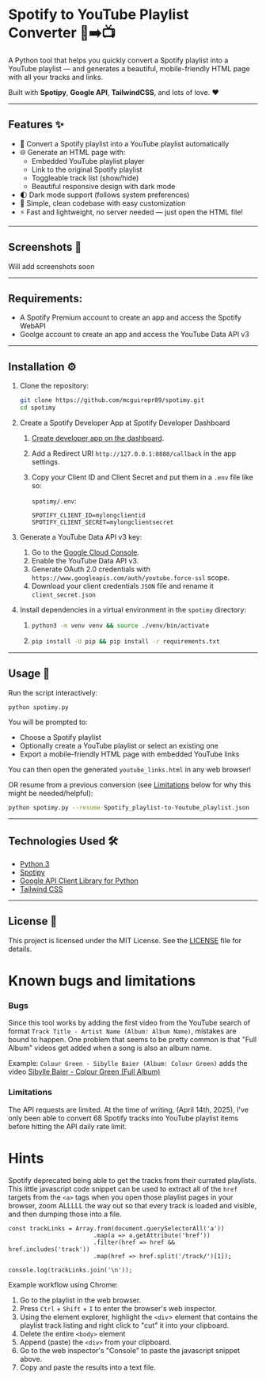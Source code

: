 # Spotify to YouTube Playlist Converter 🎵➡️📺

A Python tool that helps you quickly convert a Spotify playlist into a YouTube playlist — and generates a beautiful, mobile-friendly HTML page with all your tracks and links.

Built with **Spotipy**, **Google API**, **TailwindCSS**, and lots of love. ❤️

---

## Features ✨

- 🔄 Convert a Spotify playlist into a YouTube playlist automatically
- 🌐 Generate an HTML page with:
  - Embedded YouTube playlist player
  - Link to the original Spotify playlist
  - Toggleable track list (show/hide)
  - Beautiful responsive design with dark mode
- 🌓 Dark mode support (follows system preferences)
- 📜 Simple, clean codebase with easy customization
- ⚡ Fast and lightweight, no server needed — just open the HTML file!

---

## Screenshots 📸

Will add screenshots soon

---

## Requirements:
- A Spotify Premium account to create an app and access the Spotify WebAPI
- Goolge account to create an app and access the YouTube Data API v3

---

## Installation ⚙️

1. Clone the repository:
   ```bash
   git clone https://github.com/mcguirepr89/spotimy.git
   cd spotimy
   ```
1. Create a Spotify Developer App at Spotify Developer Dashboard
   1. [Create developer app on the dashboard](https://developer.spotify.com/dashboard).
   1. Add a Redirect URI `http://127.0.0.1:8888/callback` in the app settings.
   1. Copy your Client ID and Client Secret and put them in a `.env` file like so:

      `spotimy/.env`:    
      ```
      SPOTIFY_CLIENT_ID=mylongclientid
      SPOTIFY_CLIENT_SECRET=mylongclientsecret
      ```
1. Generate a YouTube Data API v3 key:
   1. Go to the [Google Cloud Console](https://console.cloud.google.com/).
   1. Enable the YouTube Data API v3.
   1. Generate OAuth 2.0 credentials with `https://www.googleapis.com/auth/youtube.force-ssl` scope.
   1. Download your client credentials `JSON` file and rename it `client_secret.json`
  
1. Install dependencies in a virtual environment in the `spotimy` directory:
   1. ```bash
      python3 -m venv venv && source ./venv/bin/activate
      ```
   1. ```bash
      pip install -U pip && pip install -r requirements.txt
      ```

---

## Usage 🚀

Run the script interactively:

```bash
python spotimy.py
```

You will be prompted to:
- Choose a Spotify playlist
- Optionally create a YouTube playlist or select an existing one
- Export a mobile-friendly HTML page with embedded YouTube links

You can then open the generated `youtube_links.html` in any web browser!

OR resume from a previous conversion (see [Limitations](https://github.com/mcguirepr89/spotimy/blob/main/README.md#limitations) below for why this might be needed/helpful):
```bash
python spotimy.py --resume Spotify_playlist-to-Youtube_playlist.json
```

---

## Technologies Used 🛠

- [Python 3](https://www.python.org/)
- [Spotipy](https://spotipy.readthedocs.io/en/2.22.1/)
- [Google API Client Library for Python](https://googleapis.dev/python/google-api-core/latest/index.html)
- [Tailwind CSS](https://tailwindcss.com/)

---

## License 📄

This project is licensed under the MIT License.
See the [LICENSE](LICENSE) file for details.


# Known bugs and limitations
### Bugs
Since this tool works by adding the first video from the YouTube search of format `Track Title - Artist Name (Album: Album Name)`, mistakes are bound to happen. One problem that seems to be pretty common is that "Full Album" videos get added when a song is also an album name.

Example: `Colour Green - Sibylle Baier (Album: Colour Green)` adds the video [Sibylle Baier - Colour Green (Full Album)](https://www.youtube.com/watch?v=8xVw7BEnkEI)

### Limitations
The API requests are limited. At the time of writing, (April 14th, 2025), I've only been able to convert 68 Spotify tracks into YouTube playlist items before hitting the API daily rate limit.

# Hints
Spotify deprecated being able to get the tracks from their currated playlists. This little javascript code snippet can be used to extract all of the `href` targets from the `<a>` tags when you open those playlist pages in your browser, zoom ALLLLL the way out so that every track is loaded and visible, and then dumping those into a file.

```
const trackLinks = Array.from(document.querySelectorAll('a'))
                        .map(a => a.getAttribute('href'))
                        .filter(href => href && href.includes('track'))
                        .map(href => href.split('/track/')[1]);

console.log(trackLinks.join('\n'));
```

Example workflow using Chrome:
1. Go to the playlist in the web browser.
1. Press `Ctrl` + `Shift` + `I` to enter the browser's web inspector.
1. Using the element explorer, highlight the `<div`> element that contains the playlist track listing and right click to "cut" it into your clipboard.
1. Delete the entire `<body>` element
1. Append (paste) the `<div>` from your clipboard.
1. Go to the web inspector's "Console" to paste the javascript snippet above.
1. Copy and paste the results into a text file.
